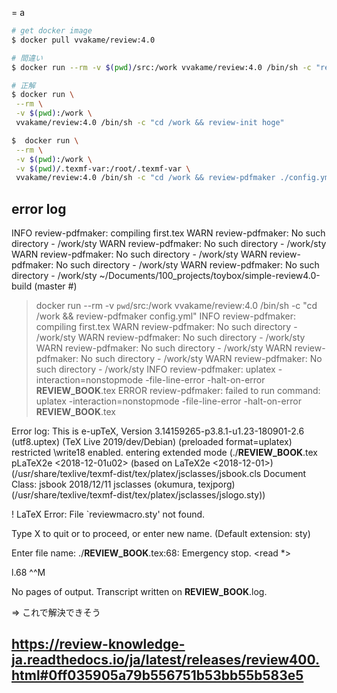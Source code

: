 = a

```sh
# get docker image
$ docker pull vvakame/review:4.0

# 間違い
$ docker run --rm -v $(pwd)/src:/work vvakame/review:4.0 /bin/sh -c "review-init hoge"

# 正解
$ docker run \
 --rm \
 -v $(pwd):/work \
 vvakame/review:4.0 /bin/sh -c "cd /work && review-init hoge"

$  docker run \
 --rm \
 -v $(pwd):/work \
 -v $(pwd)/.texmf-var:/root/.texmf-var \
 vvakame/review:4.0 /bin/sh -c "cd /work && review-pdfmaker ./config.yml"
```

## error log

INFO review-pdfmaker: compiling first.tex
WARN review-pdfmaker: No such directory - /work/sty
WARN review-pdfmaker: No such directory - /work/sty
WARN review-pdfmaker: No such directory - /work/sty
WARN review-pdfmaker: No such directory - /work/sty
WARN review-pdfmaker: No such directory - /work/sty
~/Documents/100_projects/toybox/simple-review4.0-build (master #)

> docker run --rm -v `pwd`/src:/work vvakame/review:4.0 /bin/sh -c "cd /work && review-pdfmaker config.yml"
> INFO review-pdfmaker: compiling first.tex
> WARN review-pdfmaker: No such directory - /work/sty
> WARN review-pdfmaker: No such directory - /work/sty
> WARN review-pdfmaker: No such directory - /work/sty
> WARN review-pdfmaker: No such directory - /work/sty
> WARN review-pdfmaker: No such directory - /work/sty
> INFO review-pdfmaker: uplatex -interaction=nonstopmode -file-line-error -halt-on-error **REVIEW_BOOK**.tex
> ERROR review-pdfmaker: failed to run command: uplatex -interaction=nonstopmode -file-line-error -halt-on-error **REVIEW_BOOK**.tex

Error log:
This is e-upTeX, Version 3.14159265-p3.8.1-u1.23-180901-2.6 (utf8.uptex) (TeX Live 2019/dev/Debian) (preloaded format=uplatex)
restricted \write18 enabled.
entering extended mode
(./**REVIEW_BOOK**.tex
pLaTeX2e <2018-12-01u02> (based on LaTeX2e <2018-12-01>)
(/usr/share/texlive/texmf-dist/tex/platex/jsclasses/jsbook.cls
Document Class: jsbook 2018/12/11 jsclasses (okumura, texjporg)
(/usr/share/texlive/texmf-dist/tex/platex/jsclasses/jslogo.sty))

! LaTeX Error: File `reviewmacro.sty' not found.

Type X to quit or <RETURN> to proceed,
or enter new name. (Default extension: sty)

Enter file name:
./**REVIEW_BOOK**.tex:68: Emergency stop.
<read \*>

l.68 ^^M

No pages of output.
Transcript written on **REVIEW_BOOK**.log.

=> これで解決できそう

## https://review-knowledge-ja.readthedocs.io/ja/latest/releases/review400.html#0ff035905a79b556751b53bb55b583e5
